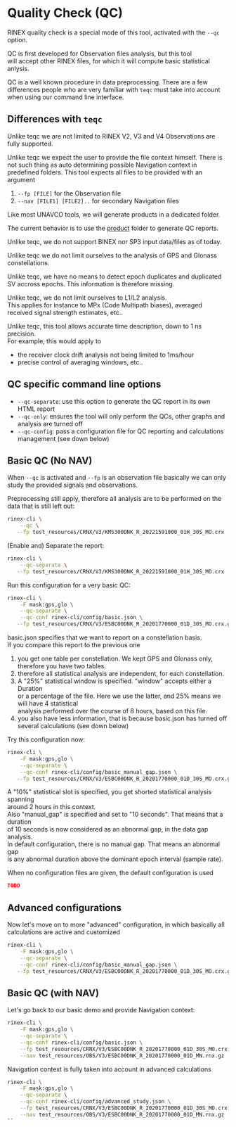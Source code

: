Quality Check (QC)
==================

RINEX quality check is a special mode of this tool, activated with the `--qc` option.

QC is first developed for Observation files analysis, but this tool  
will accept other RINEX files, for which it will compute basic statistical anlysis. 

QC is a well known procedure in data preprocessing. 
There are a few differences people who are very familiar with `teqc` must
take into account when using our command line interface.

## Differences with `teqc`

Unlike teqc we are not limited to RINEX V2, V3 and V4 Observations
are fully supported.

Unlike teqc we expect the user to provide the file context
himself. There is not such thing as auto determining possible Navigation context
in predefined folders. This tool expects all files to be provided with an argument
  
1. `--fp [FILE]` for the Observation file
2. `--nav [FILE1] [FILE2]..` for secondary Navigation files  

Like most UNAVCO tools, we will generate products in a dedicated folder.  

The current behavior is to use the 
[product](https://github.com/gwbres/rinex/tree/rinex-cli/product)
folder to generate QC reports.

Unlike teqc, we do not support BINEX nor SP3 input data/files as of today.

Unlike teqc we do not limit ourselves to the analysis of
GPS and Glonass constellations.

Unlike teqc, we have no means to detect epoch duplicates
and duplicated SV accross epochs. This information is therefore missing.

Unlike teqc, we do not limit ourselves to L1/L2 analysis.  
This applies for instance to MPx (Code Multipath biases),
averaged received signal strength estimates, etc.. 

Unlike teqc, this tool allows accurate time description, down to 1 ns precision.  
For example, this would apply to

* the receiver clock drift analysis not being limited to 1ms/hour  
* precise control of averaging windows, etc..

## QC specific command line options

* `--qc-separate`: use this option to generate the QC report in its own HTML report
* `--qc-only`: ensures the tool will only perform the QCs, other graphs and analysis are turned off
* `--qc-config`: pass a configuration file for QC reporting and calculations management (see down below) 

## Basic QC (No NAV)

When `--qc` is activated and `--fp` is an observation file
basically we can only study the provided signals and observations.

Preprocessing still apply, therefore all analysis are to be performed
on the data that is still left out:

```bash
rinex-cli \
    --qc \
   --fp test_resources/CRNX/V3/KMS300DNK_R_20221591000_01H_30S_MO.crx
```

(Enable and) Separate the report:

```bash
rinex-cli \
    --qc-separate \
   --fp test_resources/CRNX/V3/KMS300DNK_R_20221591000_01H_30S_MO.crx
```

Run this configuration for a very basic QC:

```bash
rinex-cli \
    -F mask:gps,glo \
    --qc-separate \
    --qc-conf rinex-cli/config/basic.json \
   --fp test_resources/CRNX/V3/ESBC00DNK_R_20201770000_01D_30S_MO.crx.gz
```
  
basic.json specifies that we want to report on a constellation basis.  
If you compare this report to the previous one

1. you get one table per constellation. We kept GPS and Glonass only, therefore you have two tables.
2. therefore all statistical analysis are independent, for each constellation.  
3.  A "25%" statistical window is specified. "window" accepts either a Duration  
or a percentage of the file. Here we use the latter, and 25% means we will have 4 statistical  
analysis performed over the course of 8 hours, based on this file.
4. you also have less information, that is because basic.json has turned off  
several calculations (see down below)

Try this configuration now:

```bash
rinex-cli \
    -F mask:gps,glo \
    --qc-separate \
    --qc-conf rinex-cli/config/basic_manual_gap.json \
   --fp test_resources/CRNX/V3/ESBC00DNK_R_20201770000_01D_30S_MO.crx.gz
```

A "10%" statistical slot is specified, you get shorted statistical analysis spanning  
around 2 hours in this context.  
Also "manual_gap" is specified and set to "10 seconds". That means that a duration  
of 10 seconds is now considered as an abnormal gap, in the data gap analysis.  
In default configuration, there is no manual gap. That means an abnormal gap  
is any abnormal duration above the dominant epoch interval (sample rate).

When no configuration files are given, the default configuration is used

```json
TODO
```

## Advanced configurations

Now let's move on to more "advanced" configuration, in which basically all   
calculations are active and customized

```bash
rinex-cli \
    -F mask:gps,glo \
    --qc-separate \
    --qc-conf rinex-cli/config/basic_manual_gap.json \
   --fp test_resources/CRNX/V3/ESBC00DNK_R_20201770000_01D_30S_MO.crx.gz
```

## Basic QC (with NAV)

Let's go back to our basic demo and provide Navigation context:

```bash
rinex-cli \
    -F mask:gps,glo \
    --qc-separate \
    --qc-conf rinex-cli/config/basic.json \
    --fp test_resources/CRNX/V3/ESBC00DNK_R_20201770000_01D_30S_MO.crx.gz \
    --nav test_resources/OBS/V3/ESBC00DNK_R_20201770000_01D_MN.rnx.gz
```
  
Navigation context is fully taken into account in advanced calculations

```bash
rinex-cli \
    -F mask:gps,glo \
    --qc-separate \
    --qc-conf rinex-cli/config/advanced_study.json \
    --fp test_resources/CRNX/V3/ESBC00DNK_R_20201770000_01D_30S_MO.crx.gz \
    --nav test_resources/OBS/V3/ESBC00DNK_R_20201770000_01D_MN.rnx.gz
``

